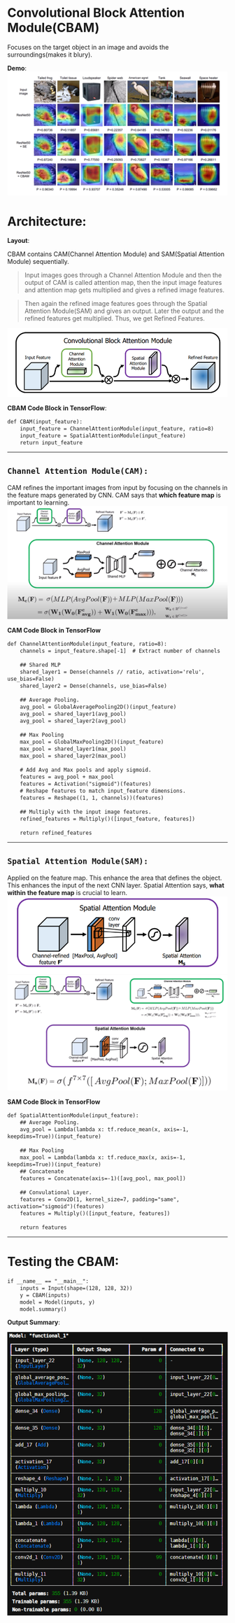 # Convolutional Block Attention Module(CBAM)
Focuses on the target object in an image and avoids the surroundings(makes it blury). 

__Demo__:
<img src='images/result.png'>

# Architecture:
__Layout__:

CBAM contains CAM(Channel Attention Module) and SAM(Spatial Attention Module) sequentially. 
> Input images goes through a Channel Attention Module and then the output of CAM is called attention map, then the input image features and attention map gets multiplied and gives a refined image features.

> Then again the refined image features goes through the Spatial Attention Module(SAM) and gives an output. Later the output and the refined features get multiplied. Thus, we get Refined Features.

<img src='images/CBAM_layout.png'>

**CBAM Code Block in TensorFlow**:
```
def CBAM(input_feature):
    input_feature = ChannelAttentionModule(input_feature, ratio=8)
    input_feature = SpatialAttentionModule(input_feature)
    return input_feature
```

---
## `Channel Attention Module(CAM):` 
CAM refines the important images from input by focusing on the channels in the feature maps generated by CNN. CAM says that __which feature map__ is important to learning.
<img src='images/CAM.png'>

**CAM Code Block in TensorFlow**
```
def ChannelAttentionModule(input_feature, ratio=8):
    channels = input_feature.shape[-1]  # Extract number of channels
    
    ## Shared MLP
    shared_layer1 = Dense(channels // ratio, activation='relu', use_bias=False)
    shared_layer2 = Dense(channels, use_bias=False)
    
    ## Average Pooling.
    avg_pool = GlobalAveragePooling2D()(input_feature)
    avg_pool = shared_layer1(avg_pool)
    avg_pool = shared_layer2(avg_pool)
    
    ## Max Pooling
    max_pool = GlobalMaxPooling2D()(input_feature)
    max_pool = shared_layer1(max_pool)
    max_pool = shared_layer2(max_pool)

    # Add Avg and Max pools and apply sigmoid.
    features = avg_pool + max_pool
    features = Activation("sigmoid")(features)
    # Reshape features to match input_feature dimensions.
    features = Reshape((1, 1, channels))(features)

    ## Multiply with the input image features.
    refined_features = Multiply()([input_feature, features])

    return refined_features
```

---
## `Spatial Attention Module(SAM):` 
Applied on the feature map. This enhance the area that defines the object. This enhances the input of the next CNN layer. Spatial Attention says, **what within the feature map** is crucial to learn.
<img src='images/SAM.png'>
<img src='images/SAM_detail.png'>

**SAM Code Block in TensorFlow**
```
def SpatialAttentionModule(input_feature):
    ## Average Pooling.
    avg_pool = Lambda(lambda x: tf.reduce_mean(x, axis=-1, keepdims=True))(input_feature)

    ## Max Pooling
    max_pool = Lambda(lambda x: tf.reduce_max(x, axis=-1, keepdims=True))(input_feature)
    ## Concatenate
    features = Concatenate(axis=-1)([avg_pool, max_pool])

    ## Convulational Layer.
    features = Conv2D(1, kernel_size=7, padding="same", activation="sigmoid")(features)
    features = Multiply()([input_feature, features])

    return features
```
---
# Testing the CBAM:
```
if __name__ == "__main__":
    inputs = Input(shape=(128, 128, 32))
    y = CBAM(inputs)
    model = Model(inputs, y)
    model.summary()
```

__Output Summary__:

<img src='images/summary_cbam.png'>
